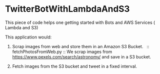 # TwitterBotWithLambdaAndS3
This piece of code helps one getting started with Bots and AWS Services ( Lambda and S3)

This application would:

1. Scrap images from web and store them in an Amazon S3 Bucket.
   :: fetchPhotosFromWeb.py :: We scrap images from https://www.pexels.com/search/astronomy/ and save in a S3 bucket. 

2. Fetch images from the S3 bucket and tweet in a fixed interval.
